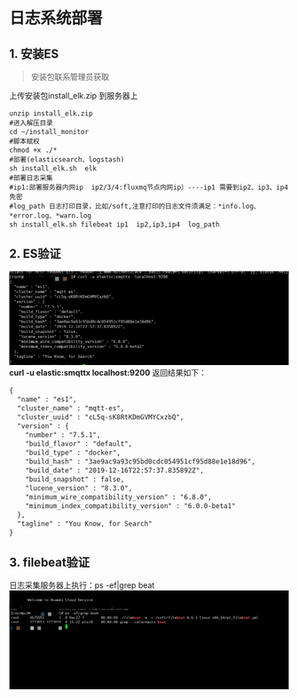 # 日志系统部署
## 1. 安装ES
> 安装包联系管理员获取

上传安装包install_elk.zip 到服务器上
```shell
unzip install_elk.zip
#进入解压目录
cd ~/install_monitor
#脚本赋权
chmod +x ./*
#部署(elasticsearch、logstash)
sh install_elk.sh  elk
#部署日志采集
#ip1:部署服务器内网ip  ip2/3/4:fluxmq节点内网ip）----ip1 需要到ip2、ip3、ip4免密
#log_path 日志打印目录，比如/soft,注意打印的日志文件须满足：*info.log、*error.log、*warn.log
sh install_elk.sh filebeat ip1  ip2,ip3,ip4  log_path
```
## 2. ES验证
![img_2.png](../assets/images/log/img_2.png)
**curl -u elastic:smqttx  localhost:9200**
返回结果如下：
```shell
{
  "name" : "es1",
  "cluster_name" : "mqtt-es",
  "cluster_uuid" : "cL5q-sK8RtKDmGVMYCxzbQ",
  "version" : {
    "number" : "7.5.1",
    "build_flavor" : "default",
    "build_type" : "docker",
    "build_hash" : "3ae9ac9a93c95bd0cdc054951cf95d88e1e18d96",
    "build_date" : "2019-12-16T22:57:37.835892Z",
    "build_snapshot" : false,
    "lucene_version" : "8.3.0",
    "minimum_wire_compatibility_version" : "6.8.0",
    "minimum_index_compatibility_version" : "6.0.0-beta1"
  },
  "tagline" : "You Know, for Search"
}
```

## 3. filebeat验证
日志采集服务器上执行：ps -ef|grep beat
![img_1.png](../assets/images/log/img_1.png)

